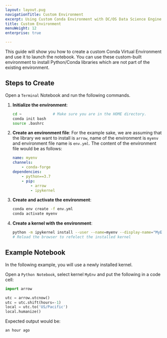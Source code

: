 ```yaml
---
layout: layout.pug
navigationTitle: Custom Environment
excerpt: Using Custom Conda Environment with DC/OS Data Science Engine
title: Custom Environment
menuWeight: 12
enterprise: true

---
```


This guide will show you how to create a custom Conda Virtual Environment and use it to launch the notebook. You can use these custom-built environment to install Python/Conda libraries which are not part of the existing environment.

## Steps to Create

Open a `Terminal` Notebook and run the following commands.

1. **Initialize the environment**:
    
    ```bash
    cd ~              # Make sure you are in the HOME directory.
    conda init bash
    source .bashrc
    ```

1. **Create an environment file**:
    For the example sake, we are assuming that the library we want to install is `arrow`, name of the environment is `myenv` and environment file name is `env.yml`. The content of the environment file would be as follows:

    ```yml
    name: myenv
    channels:
        - conda-forge
    dependencies:
        - python==3.7
        - pip:
            - arrow
            - ipykernel
    ```

1. **Create and activate the environment**:

    ```bash
    conda env create -f env.yml
    conda activate myenv
    ```

1. **Create a kernel with the environment**:

    ```bash
    python -m ipykernel install --user --name=myenv --display-name="MyEnv"
    # Reload the browser to refelect the installed kernel
    ```

## Example Notebook

In the following example, you will use a newly installed kernel.

Open a `Python Notebook`, select kernel `MyEnv` and put the following in a code cell:

```python
import arrow

utc = arrow.utcnow()
utc = utc.shift(hours=-1)
local = utc.to('US/Pacific')
local.humanize()
```

Expected output would be:

```text
an hour ago
```
